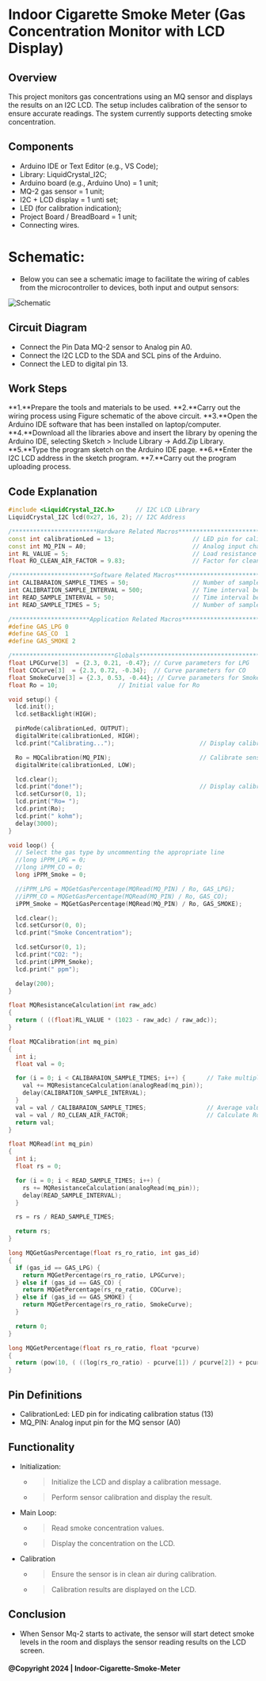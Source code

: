 # Indoor Cigarette Smoke Meter (Gas Concentration Monitor with LCD Display)

## Overview

This project monitors gas concentrations using an MQ sensor and displays the results on an I2C LCD. The setup includes calibration of the sensor to ensure accurate readings. The system currently supports detecting smoke concentration.

## Components

- Arduino IDE or Text Editor (e.g., VS Code);
- Library: LiquidCrystal_I2C;
- Arduino board (e.g., Arduino Uno) = 1 unit;
- MQ-2 gas sensor = 1 unit;
- I2C + LCD display = 1 unti set;
- LED (for calibration indication);
- Project Board / BreadBoard = 1 unit;
- Connecting wires.

# Schematic:

- Below you can see a schematic image to facilitate the wiring of cables from the microcontroller to devices, both input and output sensors:

![Schematic](img/skema.jpg)

## Circuit Diagram

- Connect the Pin Data MQ-2 sensor to Analog pin A0.
- Connect the I2C LCD to the SDA and SCL pins of the Arduino.
- Connect the LED to digital pin 13.

## Work Steps

**1.**Prepare the tools and materials to be used.
**2.**Carry out the wiring process using Figure schematic of the above circuit.
**3.**Open the Arduino IDE software that has been installed on laptop/computer.
**4.**Download all the libraries above and insert the library by opening the Arduino IDE, selecting Sketch > Include Library -> Add.Zip Library.
**5.**Type the program sketch on the Arduino IDE page.
**6.**Enter the I2C LCD address in the sketch program.
**7.**Carry out the program uploading process.

## Code Explanation

```cpp
#include <LiquidCrystal_I2C.h>      // I2C LCD Library
LiquidCrystal_I2C lcd(0x27, 16, 2); // I2C Address

/************************Hardware Related Macros************************************/
const int calibrationLed = 13;                      // LED pin for calibration indication
const int MQ_PIN = A0;                              // Analog input channel for MQ sensor
int RL_VALUE = 5;                                   // Load resistance in kilo ohms
float RO_CLEAN_AIR_FACTOR = 9.83;                   // Factor for clean air calibration

/***********************Software Related Macros************************************/
int CALIBARAION_SAMPLE_TIMES = 50;                  // Number of samples for calibration
int CALIBRATION_SAMPLE_INTERVAL = 500;              // Time interval between calibration samples (ms)
int READ_SAMPLE_INTERVAL = 50;                      // Time interval between samples during operation (ms)
int READ_SAMPLE_TIMES = 5;                          // Number of samples during operation

/**********************Application Related Macros**********************************/
#define GAS_LPG 0
#define GAS_CO  1
#define GAS_SMOKE 2

/*****************************Globals***********************************************/
float LPGCurve[3]  = {2.3, 0.21, -0.47}; // Curve parameters for LPG
float COCurve[3]  = {2.3, 0.72, -0.34};  // Curve parameters for CO
float SmokeCurve[3] = {2.3, 0.53, -0.44}; // Curve parameters for Smoke
float Ro = 10;                 // Initial value for Ro

void setup() {
  lcd.init();
  lcd.setBacklight(HIGH);

  pinMode(calibrationLed, OUTPUT);
  digitalWrite(calibrationLed, HIGH);
  lcd.print("Calibrating...");                        // Display calibration status

  Ro = MQCalibration(MQ_PIN);                         // Calibrate sensor
  digitalWrite(calibrationLed, LOW);

  lcd.clear();
  lcd.print("done!");                                 // Display calibration result
  lcd.setCursor(0, 1);
  lcd.print("Ro= ");
  lcd.print(Ro);
  lcd.print(" kohm");
  delay(3000);
}

void loop() {
  // Select the gas type by uncommenting the appropriate line
  //long iPPM_LPG = 0;
  //long iPPM_CO = 0;
  long iPPM_Smoke = 0;

  //iPPM_LPG = MQGetGasPercentage(MQRead(MQ_PIN) / Ro, GAS_LPG);
  //iPPM_CO = MQGetGasPercentage(MQRead(MQ_PIN) / Ro, GAS_CO);
  iPPM_Smoke = MQGetGasPercentage(MQRead(MQ_PIN) / Ro, GAS_SMOKE);

  lcd.clear();
  lcd.setCursor(0, 0);
  lcd.print("Smoke Concentration");

  lcd.setCursor(0, 1);
  lcd.print("CO2: ");
  lcd.print(iPPM_Smoke);
  lcd.print(" ppm");

  delay(200);
}

float MQResistanceCalculation(int raw_adc)
{
  return ( ((float)RL_VALUE * (1023 - raw_adc) / raw_adc));
}

float MQCalibration(int mq_pin)
{
  int i;
  float val = 0;

  for (i = 0; i < CALIBARAION_SAMPLE_TIMES; i++) {      // Take multiple samples
    val += MQResistanceCalculation(analogRead(mq_pin));
    delay(CALIBRATION_SAMPLE_INTERVAL);
  }
  val = val / CALIBARAION_SAMPLE_TIMES;                 // Average value
  val = val / RO_CLEAN_AIR_FACTOR;                      // Calculate Ro
  return val;
}

float MQRead(int mq_pin)
{
  int i;
  float rs = 0;

  for (i = 0; i < READ_SAMPLE_TIMES; i++) {
    rs += MQResistanceCalculation(analogRead(mq_pin));
    delay(READ_SAMPLE_INTERVAL);
  }

  rs = rs / READ_SAMPLE_TIMES;

  return rs;
}

long MQGetGasPercentage(float rs_ro_ratio, int gas_id)
{
  if (gas_id == GAS_LPG) {
    return MQGetPercentage(rs_ro_ratio, LPGCurve);
  } else if (gas_id == GAS_CO) {
    return MQGetPercentage(rs_ro_ratio, COCurve);
  } else if (gas_id == GAS_SMOKE) {
    return MQGetPercentage(rs_ro_ratio, SmokeCurve);
  }

  return 0;
}

long MQGetPercentage(float rs_ro_ratio, float *pcurve)
{
  return (pow(10, ( ((log(rs_ro_ratio) - pcurve[1]) / pcurve[2]) + pcurve[0])));
}

```

## Pin Definitions

- CalibrationLed: LED pin for indicating calibration status (13)
- MQ_PIN: Analog input pin for the MQ sensor (A0)

## Functionality

- Initialization:

  - > Initialize the LCD and display a calibration message.
  - > Perform sensor calibration and display the result.

- Main Loop:

  - > Read smoke concentration values.
  - > Display the concentration on the LCD.

- Calibration
  - > Ensure the sensor is in clean air during calibration.
  - > Calibration results are displayed on the LCD.

## Conclusion

- When Sensor Mq-2 starts to activate, the sensor will start detect smoke levels in the room and displays the sensor reading results on the LCD screen.

#### @Copyright 2024 | Indoor-Cigarette-Smoke-Meter
